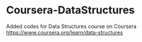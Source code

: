 # Coursera-DataStructures
Added codes for Data Structures course on Coursera
https://www.coursera.org/learn/data-structures
